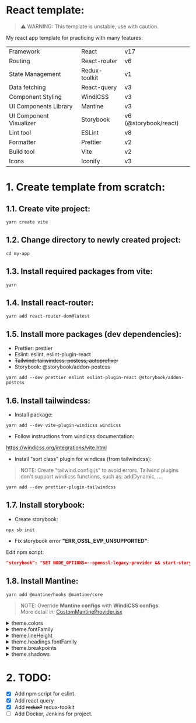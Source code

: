 # React template:

> ⚠️ WARNING: This template is unstable, use with caution.

My react app template for practicing with many features:

<table>
    <tbody>
        <tr>
            <td> Framework </td>
            <td> React </td>
            <td> v17 </td>
        </tr>
        <tr>
            <td> Routing </td>
            <td> React-router </td>
            <td> v6 </td>
        </tr>
        <tr>
            <td> State Management </td>
            <td> Redux-toolkit </td>
            <td> v1 </td>
        </tr>
        <tr>
            <td> Data fetching </td>
            <td> React-query </td>
            <td> v3 </td>
        </tr>
        <tr>
            <td> Component Styling </td>
            <td> WindiCSS </td>
            <td> v3 </td>
        </tr>
        <tr>
            <td> UI Components Library </td>
            <td> Mantine </td>
            <td> v3 </td>
        </tr>
        <tr>
            <td> UI Component Visualizer </td>
            <td> Storybook </td>
            <td> v6 (@storybook/react)</td>
        </tr>
        <tr>
            <td> Lint tool </td>
            <td> ESLint </td>
            <td> v8 </td>
        </tr>
        <tr>
            <td> Formatter </td>
            <td> Prettier </td>
            <td> v2 </td>
        </tr>
        <tr>
            <td> Build tool </td>
            <td> Vite </td>
            <td> v2 </td>
        </tr>
        <tr>
            <td> Icons </td>
            <td> Iconify </td>
            <td> v3 </td>
        </tr>
    </tbody>
</table>

# 1. Create template from scratch:

## 1.1. Create vite project:

```console
yarn create vite
```

## 1.2. Change directory to newly created project:

```console
cd my-app
```

## 1.3. Install required packages from vite:

```console
yarn
```

## 1.4. Install react-router:

```console
yarn add react-router-dom@latest
```

## 1.5. Install more packages (dev dependencies):

- Prettier: prettier
- Eslint: eslint, eslint-plugin-react
- ~~Tailwind: tailwindcss, postcss, autoprefixer~~
- Storybook: @storybook/addon-postcss

```console
yarn add --dev prettier eslint eslint-plugin-react @storybook/addon-postcss
```

## 1.6. Install tailwindcss:

- Install package:

```console
yarn add --dev vite-plugin-windicss windicss
```

- Follow instructions from windicss documentation:

https://windicss.org/integrations/vite.html

- Install "sort class" plugin for windicss (from tailwindcss):

> NOTE: Create "tailwind.config.js" to avoid errors. Tailwind plugins don't support windicss functions, such as: addDynamic, ...

```console
yarn add --dev prettier-plugin-tailwindcss
```

## 1.7. Install storybook:

- Create storybook:

```console
npx sb init
```

- Fix storybook error **"ERR_OSSL_EVP_UNSUPPORTED"**:

Edit npm script:

```json
"storybook": "SET NODE_OPTIONS=--openssl-legacy-provider && start-storybook -p 6006",
```

## 1.8. Install Mantine:

```console
yarn add @mantine/hooks @mantine/core
```

> NOTE: Override **Mantine configs** with **WindiCSS configs**.\
> More detail in: [CustomMantineProvider.jsx](/src/provider/CustomMantineProvider.jsx)

<details>
<summary>theme.colors</summary>
Use 'blue-gray' for dark color from Mantine, so 'dark' color from WindiCSS is removed

<p><a href="https://mantine.dev/theming/extend-theme/#default-colors">Base</a></p>
<p><a href="https://github.com/mantinedev/mantine/blob/master/src/mantine-styles/src/theme/default-colors.ts#L3">Base (github)</a></p>
<p><a href="https://windicss.org/utilities/general/colors.html">Changes</a></p>
<p><a href="https://github.com/windicss/windicss/blob/main/src/config/colors.ts#L132">Changes (github)</a></p>

```diff
{
          pink: [
-           '#fff0f6',
-           '#ffdeeb',
-           '#fcc2d7',
-           '#faa2c1',
-           '#f783ac',
-           '#f06595',
-           '#e64980',
-           '#d6336c',
-           '#c2255c',
-           '#a61e4d',
+           '#fdf2f8',
+           '#fce7f3',
+           '#fbcfe8',
+           '#f9a8d4',
+           '#f472b6',
+           '#ec4899',
+           '#db2777',
+           '#be185d',
+           '#9d174d',
+           '#831843',

          ],
+         rose: [
+           '#fff1f2',
+           '#ffe4e6',
+           '#fecdd3',
+           '#fda4af',
+           '#fb7185',
+           '#f43f5e',
+           '#e11d48',
+           '#be123c',
+           '#9f1239',
+           '#881337',
+         ],
          red: [
-           '#fff5f5',
-           '#ffe3e3',
-           '#ffc9c9',
-           '#ffa8a8',
-           '#ff8787',
-           '#ff6b6b',
-           '#fa5252',
-           '#f03e3e',
-           '#e03131',
-           '#c92a2a',
+           '#fef2f2',
+           '#fee2e2',
+           '#fecaca',
+           '#fca5a5',
+           '#f87171',
+           '#ef4444',
+           '#dc2626',
+           '#b91c1c',
+           '#991b1b',
+           '#7f1d1d',
          ],
          orange: [
-           '#fff4e6',
-           '#ffe8cc',
-           '#ffd8a8',
-           '#ffc078',
-           '#ffa94d',
-           '#ff922b',
-           '#fd7e14',
-           '#f76707',
-           '#e8590c',
-           '#d9480f',
+           '#fff7ed',
+           '#ffedd5',
+           '#fed7aa',
+           '#fdba74',
+           '#fb923c',
+           '#f97316',
+           '#ea580c',
+           '#c2410c',
+           '#9a3412',
+           '#7c2d12',
          ],
          yellow: [
-           '#fff9db',
-           '#fff3bf',
-           '#ffec99',
-           '#ffe066',
-           '#ffd43b',
-           '#fcc419',
-           '#fab005',
-           '#f59f00',
-           '#f08c00',
-           '#e67700',
+           '#fefce8',
+           '#fef9c3',
+           '#fef08a',
+           '#fde047',
+           '#facc15',
+           '#eab308',
+           '#ca8a04',
+           '#a16207',
+           '#854d0e',
+           '#713f12',
          ],
+         amber: [
+           '#fffbeb',
+           '#fef3c7',
+           '#fde68a',
+           '#fcd34d',
+           '#fbbf24',
+           '#f59e0b',
+           '#d97706',
+           '#b45309',
+           '#92400e',
+           '#78350f',
+         ],
          lime: [
-           '#f4fce3',
-           '#e9fac8',
-           '#d8f5a2',
-           '#c0eb75',
-           '#a9e34b',
-           '#94d82d',
-           '#82c91e',
-           '#74b816',
-           '#66a80f',
-           '#5c940d',
+           '#f7fee7',
+           '#ecfccb',
+           '#d9f99d',
+           '#bef264',
+           '#a3e635',
+           '#84cc16',
+           '#65a30d',
+           '#4d7c0f',
+           '#3f6212',
+           '#365314',
          ],
          green: [
-           '#ebfbee',
-           '#d3f9d8',
-           '#b2f2bb',
-           '#8ce99a',
-           '#69db7c',
-           '#51cf66',
-           '#40c057',
-           '#37b24d',
-           '#2f9e44',
-           '#2b8a3e',
+           '#f0fdf4',
+           '#dcfce7',
+           '#bbf7d0',
+           '#86efac',
+           '#4ade80',
+           '#22c55e',
+           '#16a34a',
+           '#15803d',
+           '#166534',
+           '#14532d',
          ],
+         emerald: [
+           '#ecfdf5',
+           '#d1fae5',
+           '#a7f3d0',
+           '#6ee7b7',
+           '#34d399',
+           '#10b981',
+           '#059669',
+           '#047857',
+           '#065f46',
+           '#064e3b',
+         ],
          teal: [
-           '#e6fcf5',
-           '#c3fae8',
-           '#96f2d7',
-           '#63e6be',
-           '#38d9a9',
-           '#20c997',
-           '#12b886',
-           '#0ca678',
-           '#099268',
-           '#087f5b',
+           '#f0fdfa',
+           '#ccfbf1',
+           '#99f6e4',
+           '#5eead4',
+           '#2dd4bf',
+           '#14b8a6',
+           '#0d9488',
+           '#0f766e',
+           '#115e59',
+           '#134e4a',
          ],
          cyan: [
-           '#e3fafc',
-           '#c5f6fa',
-           '#99e9f2',
-           '#66d9e8',
-           '#3bc9db',
-           '#22b8cf',
-           '#15aabf',
-           '#1098ad',
-           '#0c8599',
-           '#0b7285',
+           '#ecfeff',
+           '#cffafe',
+           '#a5f3fc',
+           '#67e8f9',
+           '#22d3ee',
+           '#06b6d4',
+           '#0891b2',
+           '#0e7490',
+           '#155e75',
+           '#164e63',
          ],
+         sky: [
+           '#f0f9ff',
+           '#e0f2fe',
+           '#bae6fd',
+           '#7dd3fc',
+           '#38bdf8',
+           '#0ea5e9',
+           '#0284c7',
+           '#0369a1',
+           '#075985',
+           '#0c4a6e',
+         ],
          blue: [
-           '#e7f5ff',
-           '#d0ebff',
-           '#a5d8ff',
-           '#74c0fc',
-           '#4dabf7',
-           '#339af0',
-           '#228be6',
-           '#1c7ed6',
-           '#1971c2',
-           '#1864ab',
+           '#eff6ff',
+           '#dbeafe',
+           '#bfdbfe',
+           '#93c5fd',
+           '#60a5fa',
+           '#3b82f6',
+           '#2563eb',
+           '#1d4ed8',
+           '#1e40af',
+           '#1e3a8a',
          ],
          indigo: [
-           '#edf2ff',
-           '#dbe4ff',
-           '#bac8ff',
-           '#91a7ff',
-           '#748ffc',
-           '#5c7cfa',
-           '#4c6ef5',
-           '#4263eb',
-           '#3b5bdb',
-           '#364fc7',
+           '#eef2ff',
+           '#e0e7ff',
+           '#c7d2fe',
+           '#a5b4fc',
+           '#818cf8',
+           '#6366f1',
+           '#4f46e5',
+           '#4338ca',
+           '#3730a3',
+           '#312e81',
          ],
+         purple: [
+           '#faf5ff',
+           '#f3e8ff',
+           '#e9d5ff',
+           '#d8b4fe',
+           '#c084fc',
+           '#a855f7',
+           '#9333ea',
+           '#7e22ce',
+           '#6b21a8',
+           '#581c87',
+         ],
          violet: [
-           '#f3f0ff',
-           '#e5dbff',
-           '#d0bfff',
-           '#b197fc',
-           '#9775fa',
-           '#845ef7',
-           '#7950f2',
-           '#7048e8',
-           '#6741d9',
-           '#5f3dc4',
+           '#f5f3ff',
+           '#ede9fe',
+           '#ddd6fe',
+           '#c4b5fd',
+           '#a78bfa',
+           '#8b5cf6',
+           '#7c3aed',
+           '#6d28d9',
+           '#5b21b6',
+           '#4c1d95',
          ],
+         fuchsia: [
+           '#fdf4ff',
+           '#fae8ff',
+           '#f5d0fe',
+           '#f0abfc',
+           '#e879f9',
+           '#d946ef',
+           '#c026d3',
+           '#a21caf',
+           '#86198f',
+           '#701a75',
+         ],
          gray: [
-           '#f8f9fa',
-           '#f1f3f5',
-           '#e9ecef',
-           '#dee2e6',
-           '#ced4da',
-           '#adb5bd',
-           '#868e96',
-           '#495057',
-           '#343a40',
-           '#212529',
+           '#fafafa',
+           '#f4f4f5',
+           '#e4e4e7',
+           '#d4d4d8',
+           '#a1a1aa',
+           '#71717a',
+           '#52525b',
+           '#3f3f46',
+           '#27272a',
+           '#18181b',
          ],
+         'blue-gray': [
+           '#f8fafc',
+           '#f1f5f9',
+           '#e2e8f0',
+           '#cbd5e1',
+           '#94a3b8',
+           '#64748b',
+           '#475569',
+           '#334155',
+           '#1e293b',
+           '#0f172a',
+         ],
+         'cool-gray': [
+           '#f9fafb',
+           '#f3f4f6',
+           '#e5e7eb',
+           '#d1d5db',
+           '#9ca3af',
+           '#6b7280',
+           '#4b5563',
+           '#374151',
+           '#1f2937',
+           '#111827',
+         ],
+         'warm-gray': [
+           '#fafaf9',
+           '#f5f5f4',
+           '#e7e5e4',
+           '#d6d3d1',
+           '#a8a29e',
+           '#78716c',
+           '#57534e',
+           '#44403c',
+           '#292524',
+           '#1c1917',
+         ],
+         'true-gray': [
+           '#fafafa',
+           '#f5f5f5',
+           '#e5e5e5',
+           '#d4d4d4',
+           '#a3a3a3',
+           '#737373',
+           '#525252',
+           '#404040',
+           '#262626',
+           '#171717',
+         ],
+         light: [
+           '#fdfdfd',
+           '#fcfcfc',
+           '#fafafa',
+           '#f8f9fa',
+           '#f6f6f6',
+           '#f2f2f2',
+           '#f1f3f5',
+           '#e9ecef',
+           '#dee2e6',
+           '#dde1e3',
+         ],
          dark: [
-           '#C1C2C5',
-           '#A6A7AB',
-           '#909296',
-           '#5c5f66',
-           '#373A40',
-           '#2C2E33',
-           '#25262b',
-           '#1A1B1E',
-           '#141517',
-           '#101113',
+           '#f8fafc',
+           '#f1f5f9',
+           '#e2e8f0',
+           '#cbd5e1',
+           '#94a3b8',
+           '#64748b',
+           '#475569',
+           '#334155',
+           '#1e293b',
+           '#0f172a',
+         ],
        }
```

</details>

<details>
<summary>theme.fontFamily</summary>
<p><a href="https://github.com/mantinedev/mantine/blob/master/src/mantine-styles/src/theme/default-theme.ts#L19">Base (github)</a></p>
<p><a href="https://github.com/windicss/windicss/blob/main/src/config/base.ts#L530">Changes (github)</a></p>

```diff
- '-apple-system, BlinkMacSystemFont, Segoe UI, Roboto, Helvetica, Arial, sans-serif, Apple Color Emoji, Segoe UI Emoji'

+ 'ui-sans-serif, system-ui, -apple-system, BlinkMacSystemFont, Segoe UI, Roboto, Helvetica, Arial, sans-serif, Apple Color Emoji, Segoe UI Emoji'
```

</details>

<details>
<summary>theme.lineHeight</summary>
<p><a href="https://github.com/mantinedev/mantine/blob/master/src/mantine-styles/src/theme/default-theme.ts#L17">Base (github)</a></p>
<p><a href="https://github.com/windicss/windicss/blob/main/src/config/base.ts#L797">Changes (github)</a></p>

```diff
- 1.55

+ 1
```

</details>

<details>
<summary>theme.headings.fontFamily</summary>
<p><a href="https://github.com/mantinedev/mantine/blob/master/src/mantine-styles/src/theme/default-theme.ts#L66">Base (github)</a></p>
<p><a href="https://github.com/windicss/windicss/blob/main/src/config/base.ts#L530">Changes (github)</a></p>

```diff
- '-apple-system, BlinkMacSystemFont, Segoe UI, Roboto, Helvetica, Arial, sans-serif, Apple Color Emoji, Segoe UI Emoji'

+ 'ui-sans-serif, system-ui, -apple-system, BlinkMacSystemFont, Segoe UI, Roboto, Helvetica, Arial, sans-serif, Apple Color Emoji, Segoe UI Emoji'
```

</details>

<details>
<summary>theme.breakpoints</summary>
<p><a href="https://mantine.dev/theming/extend-theme/#breakpoints">Base</a></p>
<p><a href="https://github.com/mantinedev/mantine/blob/master/src/mantine-styles/src/theme/default-theme.ts#L56">Base (github)</a></p>
<p><a href="https://windicss.org/features/responsive-design.html#breakpoints">Changes</a></p>
<p><a href="https://github.com/windicss/windicss/blob/main/src/config/base.ts#L66">Changes (github)</a></p>

```diff
{
-   xs: 576
-   sm: 768
-   md: 992
-   lg: 1200
-   xl: 1400
+   sm: 640,
+   md: 768,
+   lg: 1024,
+   xl: 1280,
+   '2xl': 1536,
}

```

</details>

<details>
<summary>theme.shadows</summary>
<p><a href="https://github.com/mantinedev/mantine/blob/master/src/mantine-styles/src/theme/default-theme.ts#L24">Base (github)</a></p>
<p><a href="https://github.com/windicss/windicss/blob/main/src/config/base.ts#L422">Changes (github)</a></p>

```diff
{
-   xs: '0 1px 3px rgba(0, 0, 0, 0.05), 0 1px 2px rgba(0, 0, 0, 0.1)',
-   sm: '0 1px 3px rgba(0, 0, 0, 0.05), rgba(0, 0, 0, 0.05) 0px 10px 15px -5px, rgba(0, 0, 0, 0.04) 0px 7px 7px -5px',
-   md: '0 1px 3px rgba(0, 0, 0, 0.05), rgba(0, 0, 0, 0.05) 0px 20px 25px -5px, rgba(0, 0, 0, 0.04) 0px 10px 10px -5px',
-   lg: '0 1px 3px rgba(0, 0, 0, 0.05), rgba(0, 0, 0, 0.05) 0px 28px 23px -7px, rgba(0, 0, 0, 0.04) 0px 12px 12px -7px',
-   xl: '0 1px 3px rgba(0, 0, 0, 0.05), rgba(0, 0, 0, 0.05) 0px 36px 28px -7px, rgba(0, 0, 0, 0.04) 0px 17px 17px -7px',
+   sm: '0 1px 2px 0 rgb(0 0 0/0.05)',
+   md: '0 4px 6px -1px rgb(0 0 0/0.1),0 2px 4px -2px rgb(0 0 0/0.1)',
+   lg: '0 10px 15px -3px rgb(0 0 0/0.1),0 4px 6px -4px rgb(0 0 0/0.1)',
+   xl: '0 20px 25px -5px rgb(0 0 0/0.1),0 8px 10px -6px rgb(0 0 0/0.1)',
+   '2xl': '0 25px 50px -12px rgb(0 0 0/0.25)',
+   inner: 'inset 0 2px 4px 0 rgb(0 0 0/0.05)',
+   none: '0 0 #0000',
}

```

</details>

# 2. TODO:

- [x] Add npm script for eslint.
- [x] Add react query
- [x] Add ~~redux?~~ redux-toolkit
- [ ] Add Docker, Jenkins for project.
